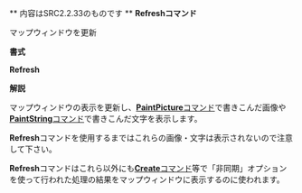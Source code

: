 ** 内容はSRC2.2.33のものです **
**Refreshコマンド**

マップウィンドウを更新

**書式**

**Refresh**

**解説**

マップウィンドウの表示を更新し、[**PaintPicture**コマンド](PaintPictureコマンド.md)で書きこんだ画像や[**PaintString**コマンド](PaintStringコマンド.md)で書きこんだ文字を表示します。

**Refresh**コマンドを使用するまではこれらの画像・文字は表示されないので注意して下さい。

**Refresh**コマンドはこれら以外にも[**Create**コマンド](Createコマンド.md)等で「非同期」オプションを使って行われた処理の結果をマップウィンドウに表示するのに使われます。
